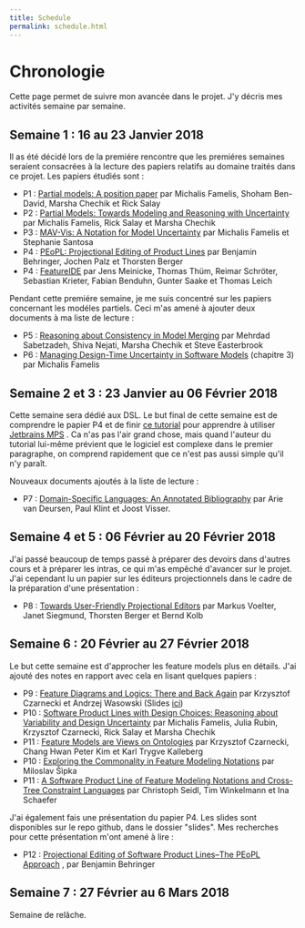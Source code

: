 ```yaml
---
title: Schedule
permalink: schedule.html
---
```


# Chronologie

Cette page permet de suivre mon avancée dans le projet. J'y décris mes activités semaine par semaine.

## Semaine 1 : 16 au 23 Janvier 2018

Il as été décidé lors de la premiére rencontre que les premiéres semaines seraient consacrées à la lecture des papiers relatifs au domaine traités dans ce projet. Les papiers étudiés sont :
- P1 : [Partial models: A position paper](https://famelis.files.wordpress.com/2009/12/paper.pdf) par Michalis Famelis, Shoham Ben-David, Marsha Chechik et Rick Salay
- P2 : [Partial Models: Towards Modeling and Reasoning with Uncertainty](https://famelis.files.wordpress.com/2009/12/icse121.pdf) par Michalis Famelis, Rick Salay et Marsha Chechik
- P3 : [MAV-Vis: A Notation for Model Uncertainty](https://famelis.files.wordpress.com/2008/06/icsews13mise-id4-p-16167-preprint.pdf) par Michalis Famelis et Stephanie Santosa
- P4 : [PEoPL: Projectional Editing of Product Lines](https://www.htwsaar.de/ingwi/fakultaet/personen/profile/benjamin-behringer/PEOPL_ICSE_2017.pdf) par Benjamin Behringer, Jochen Palz et Thorsten Berger
- P4 : [FeatureIDE](http://wwwiti.cs.uni-magdeburg.de/iti_db/publikationen/ps/auto/MeinickeTS+16.pdf) par Jens Meinicke, Thomas Thüm, Reimar Schröter, Sebastian Krieter, Fabian Benduhn, Gunter Saake et Thomas Leich

Pendant cette premiére semaine, je me suis concentré sur les papiers concernant les modéles partiels. Ceci m'as amené à ajouter deux documents à ma liste de lecture :
- P5 : [Reasoning about Consistency in Model Merging](http://www.cs.toronto.edu/~chechik/pubs/lwi10.pdf) par Mehrdad Sabetzadeh, Shiva Nejati, Marsha Chechik et Steve Easterbrook
- P6 : [Managing Design-Time Uncertainty in Software Models](https://famelis.files.wordpress.com/2008/06/famelis_michail_201606_phd_thesis1.pdf) (chapitre 3) par Michalis Famelis

## Semaine 2 et 3 : 23 Janvier au 06 Février 2018

Cette semaine sera dédié aux DSL. Le but final de cette semaine est de comprendre le papier P4 et de finir [ce tutorial](https://confluence.jetbrains.com/display/MPSD20173/Fast+Track+to+MPS) pour apprendre à utiliser [Jetbrains MPS](https://www.jetbrains.com/mps/) . Ca n'as pas l'air grand chose, mais quand l'auteur du tutorial lui-même prévient que le logiciel est complexe dans le premier paragraphe, on comprend rapidement que ce n'est pas aussi simple qu'il n'y paraît.

Nouveaux documents ajoutés à la liste de lecture :
- P7 : [Domain-Specific Languages: An Annotated Bibliography](http://www.st.ewi.tudelft.nl/~arie/papers/dslbib.pdf) par Arie van Deursen, Paul Klint et Joost Visser.

## Semaine 4 et 5 : 06 Février au 20 Février 2018

J'ai passé beaucoup de temps passé à préparer des devoirs dans d'autres cours et à préparer les intras, ce qui m'as empêché d'avancer sur le projet. J'ai cependant lu un papier sur les éditeurs projectionnels dans le cadre de la préparation d'une présentation :

- P8 : [Towards User-Friendly Projectional Editors](https://pdfs.semanticscholar.org/b60f/8b0b67a321defb3ac511bbfd8afb53b929f7.pdf) par Markus Voelter, Janet Siegmund, Thorsten Berger et Bernd Kolb

## Semaine 6 : 20 Février au 27 Février 2018

Le but cette semaine est d'approcher les feature models plus en détails. J'ai ajouté des notes en rapport avec cela en lisant quelques papiers :

- P9 : [Feature Diagrams and Logics: There and Back Again](http://ieeexplore.ieee.org/document/4339252/) par Krzysztof Czarnecki et Andrzej Wasowski (Slides [ici](https://www.itu.dk/~wasowski/papers/czarnecki-wasowski-splc07-slides.pdf))
- P10 : [Software Product Lines with Design Choices: Reasoning about Variability and Design Uncertainty](https://famelis.files.wordpress.com/2009/12/paper3.pdf/) par Michalis Famelis, Julia Rubin, Krzysztof Czarnecki, Rick Salay et Marsha Chechik
- P11 : [Feature Models are Views on Ontologies](http://ieeexplore.ieee.org/stamp/stamp.jsp?tp=&arnumber=1691576&tag=1) par Krzysztof Czarnecki, Chang Hwan Peter Kim et Karl Trygve Kalleberg
- P10 : [Exploring the Commonality in Feature Modeling Notations](http://www2.fiit.stuba.sk/iit-src/2005/22-sipka.pdf) par Miloslav Šìpka
- P11 : [A Software Product Line of Feature Modeling Notations and Cross-Tree Constraint Languages](https://dl.gi.de/bitstream/handle/20.500.12116/821/157.pdf?sequence=1) par Christoph Seidl, Tim Winkelmann et Ina Schaefer

J'ai également fais une présentation du papier P4. Les slides sont disponibles sur le repo github, dans le dossier "slides". Mes recherches pour cette présentation m'ont amené à lire :

- P12 : [Projectional Editing of Software Product Lines–The PEoPL Approach](https://orbilu.uni.lu/bitstream/10993/31982/1/DissertationBehringerOnePage.pdf) , par Benjamin Behringer

## Semaine 7 : 27 Février au 6 Mars 2018

Semaine de relâche.
